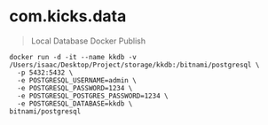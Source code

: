 # com.kicks.data

>Local Database Docker Publish

```
docker run -d -it --name kkdb -v /Users/isaac/Desktop/Project/storage/kkdb:/bitnami/postgresql \
  -p 5432:5432 \
  -e POSTGRESQL_USERNAME=admin \
  -e POSTGRESQL_PASSWORD=1234 \
  -e POSTGRESQL_POSTGRES_PASSWORD=1234 \
  -e POSTGRESQL_DATABASE=kkdb \
bitnami/postgresql 
